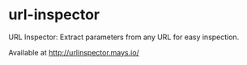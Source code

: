 # url-inspector
URL Inspector: Extract parameters from any URL for easy inspection.

Available at http://urlinspector.mays.io/
